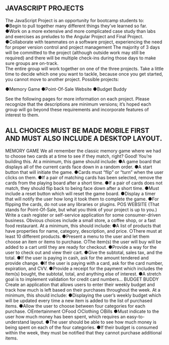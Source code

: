 
## JAVASCRIPT PROJECTS 

The JavaScript Project is an opportunity for bootcamp students to:  
●Begin to  pull together many different things they’ve learned so far.   
●Work on a more extensive and more complicated case study than labs and exercises as preludes to the Angular Project and Final Project. 
●Collaborate with teammates on a software project, experiencing the need for proper version control and project management The majority of 3 days will be committed to  the project (although outside work may still be required) and there will be multiple check-ins during those days to make sure groups are on-track.    
The entire group will work together on one of the three projects. Take a little time to decide which one you want to   tackle, because once you get started, you cannot move to   another project. Possible projects: 

●Memory Game 
●Point-Of-Sale Website 
●Budget Buddy 

See the following pages for more information on each project. Please recognize that the descriptions are minimum versions; it’s hoped each group will go beyond these requirements and incorporate features of interest to   them. 

## **ALL CHOICES MUST BE MADE MOBILE FIRST AND MUST ALSO INCLUDE A DESKTOP LAYOUT.**


MEMORY GAME We   all   remember   the   classic   memory   game   where   we   had   to   choose   two   cards   at   a time   to   see   if   they   match,   right?   Good!   You’re   building   this.   At   a   minimum,   this   game should   include: ●A   game   board   that   displays   all   of   the   current   cards   face   down   in   a   random order. ●A   start   button   that   will   initiate   the   game. ●Cards   must   “flip”   or   “turn”   when   the   user   clicks   on   them. ●If   a   pair   of   matching   cards   has   been   selected,   remove   the   cards   from   the   playing board   after   a   short   time. ●If   a   pair   of   cards   does   not   match,   they   should   flip   back   to   being   face   down   after a   short   time. ●Must   include   a   reset   button   which   will   reset   the   game   board. ●Display   a   timer   that   will   notify   the   user   how   long   it   took   them   to   complete   the game. ●For   flipping   the   cards,   do   not   use   any   libraries   or   plugins. 
POS   WEBSITE (That   stands   for   Point-Of-Sale,   but   what   you   think   of   your   project   is   up   to   you.) Write   a   cash   register   or   self-service   application   for   some   consumer-driven   business. Obvious   choices   include   a   small   store,   a   coffee   shop,   or   a   fast   food   restaurant.   At   a minimum,   this   should   include: ●A   list   of   products   that   have   properties   for   name,   category,   description,   and price. ○There   must   at   least   10   different   products. ●Present   a   menu   to   the   user   and   let   them   choose   an   item   or   items   to   purchase. ○The   item(s)   the   user   will   buy   will   be   added   to   a   cart   until   they   are   ready for   checkout. ●Provide   a   way   for   the   user   to   check   out   and   view   their   cart. ●Give   the   subtotal,   sales   tax,   and   the   total. ●If   the   user   is   paying   in   cash,   ask   for   the   amount   tendered   and   provide   change. ●If   the   user   is   paying   with   a   card,   ask   for   the   card   number,   expiration,   and   CVV. ●Provide   a   receipt   for   the   payment   which   includes   the   item(s)   bought,   the subtotal,   total,   and   anything   else   of   interest. ●A   stretch   goal   is   to   implement   validation   for   credit   card   numbers... 
BUDGET BUDDY Create   an   application   that   allows   users   to   enter   their   weekly   budget   and   track   how much   is   left   based   on   their   purchases   throughout   the   week.   At   a   minimum,   this   should include: ●Displaying   the   user’s   weekly   budget   which   will   be   updated   every   time   a   new   item is   added   to   the   list   of   purchased   items. ●Allow   the   user   to   choose   between   four   categories   for   each   purchase. ○Entertainment ○Food ○Clothing ○Bills ●Must   indicate   to   the   user   how   much   money   has   been   spent,   which   requires   an easy-to-understand   layout. ●The   user   should   be   able   to   see   how   much   money   is   being   spent   on   each   of   the four   categories. ●If   their   budget   is   consumed   within   the   week,   they   must   be   notified   that   they cannot   purchase   additional   items. 
